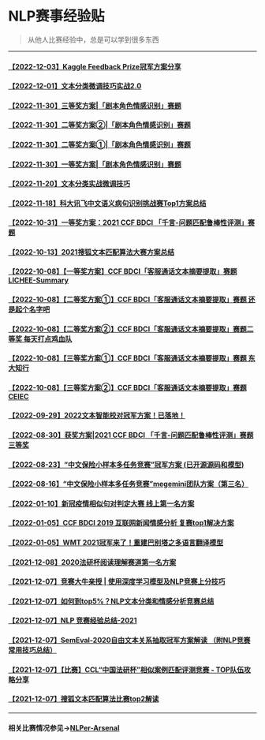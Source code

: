 # NLP赛事经验贴
> 从他人比赛经验中，总是可以学到很多东西
---
#### [【2022-12-03】Kaggle Feedback Prize冠军方案分享](https://mp.weixin.qq.com/s/boWx1P9HxKsxdgZLNp7DBw)
#### [【2022-12-01】文本分类微调技巧实战2.0](http://mp.weixin.qq.com/s?__biz=MzAxOTU5NTU4MQ==&mid=2247490397&idx=1&sn=c4594d3d6926b21ca94f1aae4c30cc5d&chksm=9bc5f30facb27a19041dda0a86d75ea0a0a0130835310208ffc9d9b1b081259127fd42452edc#rd)
#### [【2022-11-30】三等奖方案|「剧本角色情感识别」赛题](http://mp.weixin.qq.com/s?__biz=MzI5ODQxMTk5MQ==&mid=2247511551&idx=4&sn=35e3484815b5f038bdef53ba322770b1&chksm=eca4df47dbd35651f1ba90edf161f7c132d2a76fa1698512da833e313e4699c16ae2d6457233#rd)
#### [【2022-11-30】二等奖方案②|「剧本角色情感识别」赛题](http://mp.weixin.qq.com/s?__biz=MzI5ODQxMTk5MQ==&mid=2247511551&idx=3&sn=73de5cffb9496c4268a3785e54377b4c&chksm=eca4df47dbd3565123dbf96b4e8dfc136ebaff53a1f33d46062ba6ff17b71bcff52af2bf726b#rd)
#### [【2022-11-30】二等奖方案①|「剧本角色情感识别」赛题](http://mp.weixin.qq.com/s?__biz=MzI5ODQxMTk5MQ==&mid=2247511551&idx=2&sn=3f57b60b5a99e864c02d9f5a664568ad&chksm=eca4df47dbd356510cefa4f88a4a049216bbd574b66d0dc6d40ea2639b78dd1691439119a69f#rd)
#### [【2022-11-30】一等奖方案|「剧本角色情感识别」赛题](http://mp.weixin.qq.com/s?__biz=MzI5ODQxMTk5MQ==&mid=2247511551&idx=1&sn=44aa533ffa97ee4a01cf6cb9aeef1916&chksm=eca4df47dbd35651ffb89d88694ae918c962d6540e03f93a5eb64f53ee5f61aeb4395be5e5ca#rd)
#### [【2022-11-20】文本分类实战微调技巧](https://mp.weixin.qq.com/s/DKmKJs9ttRW2In3nh9JYRA)
#### [【2022-11-18】科大讯飞中文语义病句识别挑战赛Top1方案总结](https://mp.weixin.qq.com/s/RRlySNLoaDFBbYAK_eJi2Q)
#### [【2022-10-31】一等奖方案：2021 CCF BDCI 「千言-问题匹配鲁棒性评测」赛题](https://mp.weixin.qq.com/s/M-S-_LtTrJe_NbVLCazjuA)
#### [【2022-10-13】2021搜狐文本匹配算法大赛方案总结](https://mp.weixin.qq.com/s/RauZ8WI3nkYitVzbcVxP9A)
#### [【2022-10-08】【一等奖方案】CCF BDCI「客服通话文本摘要提取」赛题 LICHEE-Summary](https://mp.weixin.qq.com/s/WVEMyYcTB_lHkFz4QR-CSA)
#### [【2022-10-08】【二等奖方案①】CCF BDCI「客服通话文本摘要提取」赛题 还是起个名字吧](https://mp.weixin.qq.com/s/4eBuqHTxfLVq2EkePag9aw)
#### [【2022-10-08】【二等奖方案②】CCF BDCI「客服通话文本摘要提取」赛题二等奖 每天打点鸡血队](https://mp.weixin.qq.com/s/ogpOtbKek4XB3miNn_1GyQ)
#### [【2022-10-08】【三等奖方案①】CCF BDCI「客服通话文本摘要提取」赛题 东大知行](https://mp.weixin.qq.com/s/UVgJy9yvYOPPIZgMBg5B_w)
#### [【2022-10-08】【三等奖方案②】CCF BDCI「客服通话文本摘要提取」赛题 CEIEC](https://mp.weixin.qq.com/s/CNkHo8K2q9mOIpH5GkZsJg)
#### [【2022-09-29】2022文本智能校对冠军方案！已落地！](https://mp.weixin.qq.com/s/E8A-H3RctJcZLXGv0oWXiQ)
#### [【2022-08-30】获奖方案|2021 CCF BDCI 「千言-问题匹配鲁棒性评测」赛题三等奖](https://mp.weixin.qq.com/s/sdvM6Q8x1g8gFYnyRm-bXQ)
#### [【2022-08-23】“中文保险小样本多任务竞赛”冠军方案 (已开源源码和模型)](https://mp.weixin.qq.com/s/MeqlMgtvQqnE7x3sJlKHKw)
#### [【2022-08-16】“中文保险小样本多任务竞赛”megemini团队方案（第三名）](https://mp.weixin.qq.com/s/77nbuiftdYrhWck0or6Sdw)
#### [【2022-01-10】新冠疫情相似句对判定大赛 线上第一名方案](https://github.com/zzy99/epidemic-sentence-pair)
#### [【2022-01-05】CCF BDCI 2019 互联网新闻情感分析 复赛top1解决方案](https://github.com/cxy229/BDCI2019-SENTIMENT-CLASSIFICATION)
#### [【2022-01-05】WMT 2021冠军来了！重建巴别塔之多语言翻译模型](https://mp.weixin.qq.com/s/i2_5DDKHv-iShnhjObRg9Q)
#### [【2021-12-08】2020法研杯阅读理解赛道第一名方案](https://renxingkai.github.io/2021/05/14/cail-2020-mrc/)
#### [【2021-12-07】竞赛大牛亲授 | 使用深度学习模型及NLP竞赛上分技巧](https://blog.51cto.com/u_15310860/3198328)
#### [【2021-12-07】如何到top5%？NLP文本分类和情感分析竞赛总结](https://cloud.tencent.com/developer/article/1540861)
#### [【2021-12-07】NLP 竞赛经验总结-2021](https://zhuanlan.zhihu.com/p/371198818)
#### [【2021-12-07】SemEval-2020自由文本关系抽取冠军方案解读 （附NLP竞赛常用技巧总结）](https://mp.weixin.qq.com/s?src=11&timestamp=1638859300&ver=3481&signature=ZTDQ3chX2mjQ0m3cJ8Pc4zT50l-UCm6Ikf-cgxMd9t94JZJHSOzQP7hPQnOBoTG197aPCUYnPHGTqcueM044jE1xlBKChpp6Q4ekSatToQinT591bVXL7kXIz-HPztx6&new=1)
#### [【2021-12-07】【比赛】CCL“中国法研杯”相似案例匹配评测竞赛 - TOP队伍攻略分享](https://mp.weixin.qq.com/s?src=11&timestamp=1638859300&ver=3481&signature=0Gbq9zrr-SROJmhft9yfIvD8kp3CGFX*zPCoQeUJ7CLS0lT113McuLOuIRlnQZufZXC0BBN7G-pGWLx1iGhs-QSUdDChoif7auA0t7LC-HAsPfN0Cdf7B6geq*mUI*Vz&new=1)
#### [【2021-12-07】搜狐文本匹配算法比赛top2解读](https://blog.csdn.net/qq_16949707/article/details/118695359)

---
#### 相关比赛情况参见→[NLPer-Arsenal](https://github.com/TingFree/NLPer-Arsenal)
